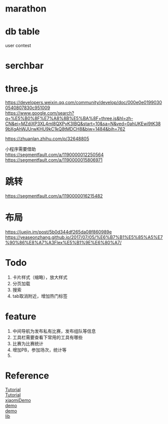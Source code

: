 # marathon

# db table
user
contest

# serchbar

# three.js

https://developers.weixin.qq.com/community/develop/doc/000e0e01990300540807830c951009  
https://www.google.com/search?q=%E5%B0%8F%E7%A8%8B%E5%BA%8F+three.js&hl=zh-CN&ei=MZdiXP3XL4ml8QXPyK3IBQ&start=10&sa=N&ved=0ahUKEwi9tK389bXgAhWJUrwKHU9kC1kQ8tMDCH8&biw=1484&bih=762  

https://zhuanlan.zhihu.com/p/32648805  

小程序需要借助  
https://segmentfault.com/a/1190000012250564  
https://segmentfault.com/a/1190000015806971  


# 跳转
https://segmentfault.com/a/1190000016215482  

# 布局
https://juejin.im/post/5b0d344df265da08f860989e  
https://yeaseonzhang.github.io/2017/07/05/%E6%B7%B1%E5%85%A5%E7%90%86%E8%A7%A3Flex%E5%B1%9E%E6%80%A7/  


# Todo
1. 卡片样式（缩略），放大样式
2. 分页加载
3. 搜索
4. tab取消附近，增加热门标签

# feature
1. 中间导航为发布私有比赛，发布组队等信息
2. 工具栏需要查看下常用的工具有哪些
3. 比赛为比赛统计
4. 增加PB，参加场次，统计等
5. 

# Reference
[Tutorial](https://www.jianshu.com/p/f0ae364811b7)  
[Tutorial](https://www.jianshu.com/p/e3de2c605506)  
[xiaomiDemo](https://juejin.im/post/5b1cec3951882513e905998e)  
[demo](https://segmentfault.com/a/1190000015831326)  
[demo](https://juejin.im/entry/591968b9da2f60005df65c70)  
[lib](https://www.imooc.com/article/47347)  
